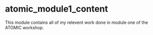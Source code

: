 # atomic_module1_content

This module contains all of my relevent work done in module one of the ATOMIC workshop.

